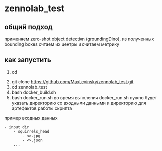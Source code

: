 # zennolab_test

## общий подход
применяем zero-shot object detection (groundingDino), из полученных bounding boxes счтаем их центры и считаем метрику

## как запустить
1. cd <dir>
2. git clone https://github.com/MaxLevinsky/zennolab_test.git
3. cd zennolab_test
4. bash docker_build.sh
5. bash docker_run.sh
во время выполения docker_run.sh нужно будет указать директорию со входными данными и директорию для артефактов работы скрипта

пример входных данных

    - input dir
        - squirrels_head
            - <>.jpg
            - <>.json
        ...

